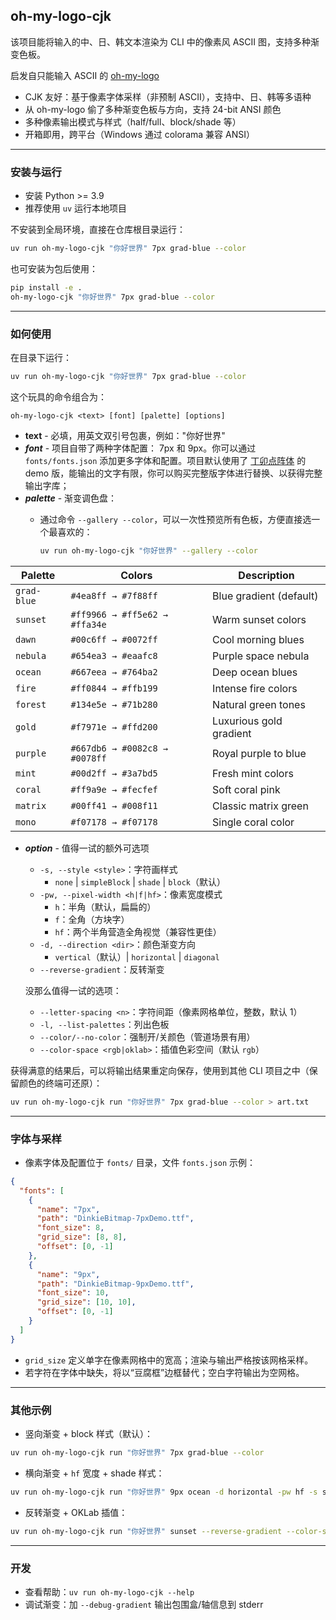 ## oh-my-logo-cjk

该项目能将输入的中、日、韩文本渲染为 CLI 中的像素风 ASCII 图，支持多种渐变色板。

启发自只能输入 ASCII 的 [oh-my-logo](https://github.com/shinshin86/oh-my-logo)


- CJK 友好：基于像素字体采样（非预制 ASCII），支持中、日、韩等多语种
- 从 oh-my-logo 偷了多种渐变色板与方向，支持 24-bit ANSI 颜色
- 多种像素输出模式与样式（half/full、block/shade 等）
- 开箱即用，跨平台（Windows 通过 colorama 兼容 ANSI）

---

### 安装与运行

- 安装 Python >= 3.9
- 推荐使用 `uv` 运行本地项目

不安装到全局环境，直接在仓库根目录运行：

```bash
uv run oh-my-logo-cjk "你好世界" 7px grad-blue --color
```

也可安装为包后使用：

```bash
pip install -e .
oh-my-logo-cjk "你好世界" 7px grad-blue --color
```

---

### 如何使用

在目录下运行：
```bash
uv run oh-my-logo-cjk "你好世界" 7px grad-blue --color
```

这个玩具的命令组合为：
```text
oh-my-logo-cjk <text> [font] [palette] [options]
```
- **text** - 必填，用英文双引号包裹，例如："你好世界"
- ***font*** - 项目自带了两种字体配置： 7px 和 9px。你可以通过 `fonts/fonts.json` 添加更多字体和配置。项目默认使用了 [丁卯点阵体](https://3type.cn/fonts/dinkie_bitmap/index.html) 的 demo 版，能输出的文字有限，你可以购买完整版字体进行替换、以获得完整输出字库；
- ***palette*** - 渐变调色盘：
    - 通过命令 `--gallery --color`，可以一次性预览所有色板，方便直接选一个最喜欢的：

        ```bash
        uv run oh-my-logo-cjk "你好世界" --gallery --color
        ```
| Palette | Colors | Description |
|---------|--------|-------------|
| `grad-blue` | `#4ea8ff → #7f88ff` | Blue gradient (default) |
| `sunset` | `#ff9966 → #ff5e62 → #ffa34e` | Warm sunset colors |
| `dawn` | `#00c6ff → #0072ff` | Cool morning blues |
| `nebula` | `#654ea3 → #eaafc8` | Purple space nebula |
| `ocean` | `#667eea → #764ba2` | Deep ocean blues |
| `fire` | `#ff0844 → #ffb199` | Intense fire colors |
| `forest` | `#134e5e → #71b280` | Natural green tones |
| `gold` | `#f7971e → #ffd200` | Luxurious gold gradient |
| `purple` | `#667db6 → #0082c8 → #0078ff` | Royal purple to blue |
| `mint` | `#00d2ff → #3a7bd5` | Fresh mint colors |
| `coral` | `#ff9a9e → #fecfef` | Soft coral pink |
| `matrix` | `#00ff41 → #008f11` | Classic matrix green |
| `mono` | `#f07178 → #f07178` | Single coral color |

- ***option*** - 值得一试的额外可选项
    - `-s, --style <style>`：字符画样式
      - `none` | `simpleBlock` | `shade` | `block`（默认）
    - `-pw, --pixel-width <h|f|hf>`：像素宽度模式
        - `h`：半角（默认，扁扁的）
        - `f`：全角（方块字）
        - `hf`：两个半角营造全角视觉（兼容性更佳）
    - `-d, --direction <dir>`：颜色渐变方向
        - `vertical`（默认）| `horizontal` | `diagonal`
    - `--reverse-gradient`：反转渐变
    
    没那么值得一试的选项：
    - `--letter-spacing <n>`：字符间距（像素网格单位，整数，默认 1）
    - `-l, --list-palettes`：列出色板
    - `--color/--no-color`：强制开/关颜色（管道场景有用）
    - `--color-space <rgb|oklab>`：插值色彩空间（默认 `rgb`）

获得满意的结果后，可以将输出结果重定向保存，使用到其他 CLI 项目之中（保留颜色的终端可还原）：

```bash
uv run oh-my-logo-cjk run "你好世界" 7px grad-blue --color > art.txt
```



---

### 字体与采样

- 像素字体及配置位于 `fonts/` 目录，文件 `fonts.json` 示例：

```json
{
  "fonts": [
    {
      "name": "7px",
      "path": "DinkieBitmap-7pxDemo.ttf",
      "font_size": 8,
      "grid_size": [8, 8],
      "offset": [0, -1]
    },
    {
      "name": "9px",
      "path": "DinkieBitmap-9pxDemo.ttf",
      "font_size": 10,
      "grid_size": [10, 10],
      "offset": [0, -1]
    }
  ]
}
```

- `grid_size` 定义单字在像素网格中的宽高；渲染与输出严格按该网格采样。
- 若字符在字体中缺失，将以“豆腐框”边框替代；空白字符输出为空网格。

---

### 其他示例

- 竖向渐变 + block 样式（默认）：

```bash
uv run oh-my-logo-cjk run "你好世界" 7px grad-blue --color
```

- 横向渐变 + `hf` 宽度 + shade 样式：

```bash
uv run oh-my-logo-cjk run "你好世界" 9px ocean -d horizontal -pw hf -s shade --color
```

- 反转渐变 + OKLab 插值：

```bash
uv run oh-my-logo-cjk run "你好世界" sunset --reverse-gradient --color-space oklab --color
```

---

### 开发

- 查看帮助：`uv run oh-my-logo-cjk --help`
- 调试渐变：加 `--debug-gradient` 输出包围盒/轴信息到 stderr

